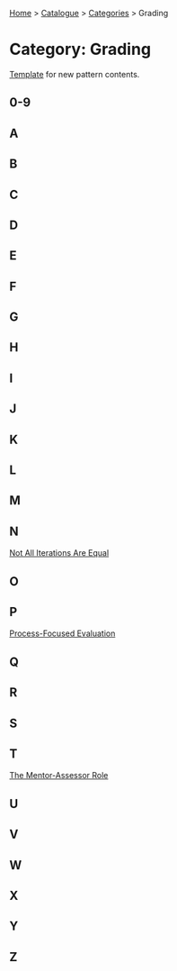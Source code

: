 [Home](../../README.md) > [Catalogue](../../Patterns_catalogue.md) > [Categories](categories.md) > Grading
# Category: Grading

[Template](../template.md) for new pattern contents.

## 0-9

## A

## B

## C

## D

## E

## F

## G

## H

## I

## J

## K

## L

## M

## N
[Not All Iterations Are Equal](../Not_All_Iterations_Are_Equal.md)

## O

## P
[Process-Focused Evaluation](../Process-Focused_Evaluation.md)

## Q

## R

## S

## T
[The Mentor-Assessor Role](../The_Mentor-Assessor_Role.md)

## U

## V

## W

## X

## Y

## Z
